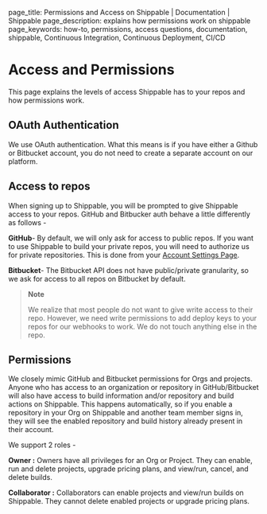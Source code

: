 page_title: Permissions and Access on Shippable | Documentation | Shippable
page_description: explains how permissions work on shippable
page_keywords: how-to, permissions, access questions, documentation, shippable, Continuous Integration, Continuous Deployment, CI/CD

# Access and Permissions

This page explains the levels of access Shippable has to your repos and how permissions work.

## OAuth Authentication

We use OAuth authentication. What this means is if you have either a Github or Bitbucket account, you do not need to create a separate account on our platform.

## Access to repos

When signing up to Shippable, you will be prompted to give Shippable access to your repos. GitHub and Bitbucker auth behave a little differently as follows -

**GitHub**- By default, we will only ask for access to public repos. If you want to use Shippable to build your private repos, you will need to authorize us for private repositories. This is done from your [Account Settings Page](account_settings.md).

**Bitbucket**- The Bitbucket API does not have public/private
granularity, so we ask for access to all repos on Bitbucket by default.

> **Note**
>
> We realize that most people do not want to give write access to their
> repo. However, we need write permissions to add deploy keys to your
> repos for our webhooks to work. We do not touch anything else in the
> repo.

## Permissions

We closely mimic GitHub and Bitbucket permissions for Orgs and projects.
Anyone who has access to an organization or repository in
GitHub/Bitbucket will also have access to build information and/or
repository and build actions on Shippable. This happens automatically,
so if you enable a repository in your Org on Shippable and another team
member signs in, they will see the enabled repository and build history
already present in their account.

We support 2 roles -

**Owner :** Owners have all privileges for an Org or Project. They can
enable, run and delete projects, upgrade pricing plans, and view/run,
cancel, and delete builds.

**Collaborator :** Collaborators can enable projects and view/run builds
on Shippable. They cannot delete enabled projects or upgrade pricing
plans.

